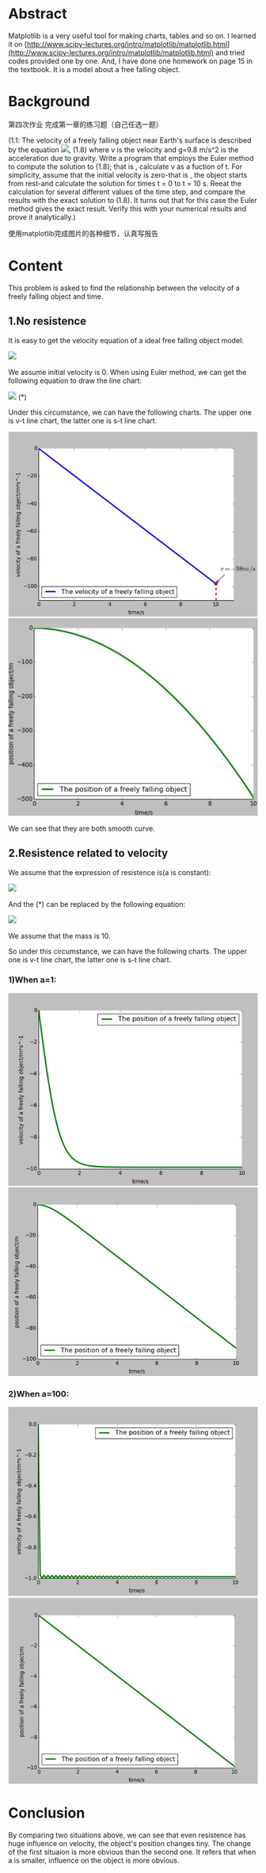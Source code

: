 # Abstract
 Matplotlib is a very useful tool for making charts, tables and so on. I learned it on [http://www.scipy-lectures.org/intro/matplotlib/matplotlib.html](http://www.scipy-lectures.org/intro/matplotlib/matplotlib.html) and tried codes provided one by one. And, I have done one homework on page 15 in the textbook. It is a model about a free falling object.
# Background
第四次作业
完成第一章的练习题（自己任选一题）

  (1.1: The velocity of a freely falling object near Earth's surface is described by the equation ![](http://latex.codecogs.com/gif.latex?\\frac{\dv}{dt}),  (1.8) where v is the velocity and g=9.8 m/s^2 is the acceleration due to gravity. Write a program that employs the Euler method to compute the solution to (1.8); that is , calculate v as a fuction of t. For simplicity, assume that the initial velocity is zero-that is , the object starts from rest-and calculate the solution for times t = 0 to t = 10 s. Reeat the calculation for several different values of the time step, and compare the results with the exact solution to (1.8). It turns out that for this case the Euler method gives the exact result. Verify this with your numerical results and prove it analytically.)
  
使用matplotlib完成图片的各种细节，认真写报告
# Content
This problem is asked to find the relationship between the velocity of a freely falling object and time. 
## 1.No resistence
It is easy to get the velocity equation of a ideal free falling object model:

![](http://latex.codecogs.com/gif.latex?\v=v_0-gt)
  
We assume initial velocity is 0. When using Euler method, we can get the following equation to draw the line chart:

![](http://latex.codecogs.com/gif.latex?\v(t+Delta)=v(t)-gdt)        (*)

Under this circumstance, we can have the following charts. The upper one is v-t line chart, the latter one is s-t line chart.

![](https://github.com/Nucleus2014/computationalphysics_N2014301020131/blob/master/4.jpg)
![](https://github.com/Nucleus2014/computationalphysics_N2014301020131/blob/master/4_1.jpg)

We can see that they are both smooth curve.
## 2.Resistence related to velocity
We assume that the expression of resistence is(a is constant):

![](http://latex.codecogs.com/gif.latex?\f=av)

And the (*) can be replaced by the following equation:

![](http://latex.codecogs.com/gif.latex?\v(t+Delta)=v(t)+(g-\\frac{\av^2}{m})dt)

We assume that the mass is 10.

So under this circumstance, we can have the following charts. The upper one is v-t line chart, the latter one is s-t line chart.
### 1)When a=1:

![](https://github.com/Nucleus2014/computationalphysics_N2014301020131/blob/master/4_3_1.jpg)
![](https://github.com/Nucleus2014/computationalphysics_N2014301020131/blob/master/4_3.jpg)

### 2)When a=100:

![](https://github.com/Nucleus2014/computationalphysics_N2014301020131/blob/master/4_2_1.jpg)
![](https://github.com/Nucleus2014/computationalphysics_N2014301020131/blob/master/4_2.jpg)

# Conclusion
By comparing two situations above, we can see that even resistence has huge influence on velocity, the object's position changes tiny. The change of the first situaion is more obvious than the second one. It refers that when a is smaller, influence on the object is more obvious.
